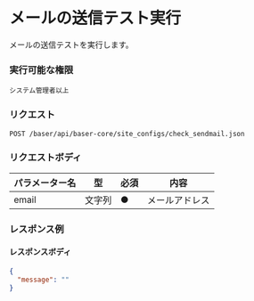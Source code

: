 # メールの送信テスト実行

メールの送信テストを実行します。

### 実行可能な権限
```
システム管理者以上
```

### リクエスト
```
POST /baser/api/baser-core/site_configs/check_sendmail.json
``` 

### リクエストボディ

| パラメーター名       | 型     | 必須    | 内容      |
|---------------|-------|-------|---------|
| email         | 文字列 | ●     | メールアドレス |

### レスポンス例
#### レスポンスボディ
```json
{
  "message": ""
}

```
